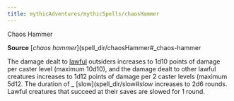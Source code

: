 ```yaml
---
title: mythicAdventures/mythicSpells/chaosHammer
---
```

Chaos Hammer

**Source** [_chaos hammer_](spell_dir/chaosHammer#_chaos-hammer

The damage dealt to [lawful](monster_dir/creatureTypes#_lawful-subtype) outsiders increases to 1d10 points of damage per caster level (maximum 10d10), and the damage dealt to other lawful creatures increases to 1d12 points of damage per 2 caster levels (maximum 5d12. The duration of _ [slow](spell_dir/slow#_slow_ increases to 2d6 rounds. Lawful creatures that succeed at their saves are slowed for 1 round.

